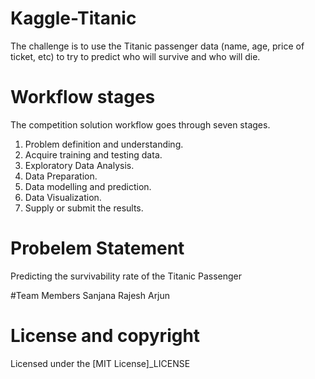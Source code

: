 # Kaggle-Titanic

The challenge is to use the Titanic passenger data (name, age, price of ticket, etc) to try to predict who will survive and who will die.

# Workflow stages
The competition solution workflow goes through seven stages.

  1.	Problem definition and understanding.
  2.	Acquire training and testing data.
  3.	Exploratory Data Analysis.
  4.	Data Preparation.
  5.	Data modelling and prediction.
  6.	Data Visualization.
  7.	Supply or submit the results.

# Probelem Statement
Predicting the survivability rate of the Titanic Passenger

#Team Members
Sanjana Rajesh
Arjun 

# License and copyright
Licensed under the [MIT License]_LICENSE
